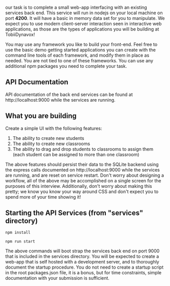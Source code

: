 our task is to complete a small web-app interfacing with an existing services back end. This service will run in nodejs on your local machine on port **4200**. It will have a basic in memory data set for you to manipulate. We expect you to use modern client-server interaction seen in interactive web applications, as those are the types of applications you will be building at TobiiDynavox!

You may use any framework you like to build your front-end. Feel free to use the basic demo getting started applications you can create with the command line tools of each framework, and modify them in place as needed. You are not tied to one of these frameworks. You can use any additional npm packages you need to complete your task.

## API Documentation

API documentation of the back end services can be found at http://localhost:9000 while the services are running.

## What you are building

Create a simple UI with the following features:
1. The ability to create new students
2. The ability to create new classrooms
3. The ability to drag and drop students to classrooms to assign them (each student can be assigned to more than one classroom)

The above features should persist their data to the SQLite backend using the express calls documented on http://localhost:9000 while the services are running, and are reset on service restart. Don't worry about designing a workflow, all of the above may be accomplished on a single screen for the purposes of this interview. Additionally, don't worry about making this pretty; 
we know you know your way around CSS and don't expect you to spend more of your time showing it!

## Starting the API Services (from "services" directory) 

`npm install`

`npm run start`

The above commands will boot strap the services back end on port 9000 that is included in the services directory. You will be expected to create a web-app that is self hosted with a development server, and to thoroughly document the startup procedure. You do not need to create a startup script in the root packages.json file, it is a bonus, but for time constraints, simple documentation with your submission is sufficient.